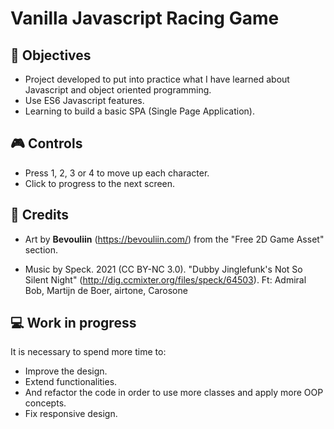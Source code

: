 # Vanilla Javascript Racing Game

## 🎯 Objectives

- Project developed to put into practice what I have learned about Javascript and object oriented programming.
- Use ES6 Javascript features.
- Learning to build a basic SPA (Single Page Application).

## 🎮 Controls

- Press 1, 2, 3 or 4 to move up each character.
- Click to progress to the next screen.

## 🎨 Credits

- Art by **Bevouliin** (https://bevouliin.com/) from the "Free 2D Game Asset" section.

- Music by Speck. 2021 (CC BY-NC 3.0). "Dubby Jinglefunk's Not So Silent Night" (http://dig.ccmixter.org/files/speck/64503). Ft: Admiral Bob, Martijn de Boer, airtone, Carosone

## 💻 Work in progress

It is necessary to spend more time to:

- Improve the design.
- Extend functionalities.
- And refactor the code in order to use more classes and apply more OOP concepts.
- Fix responsive design.